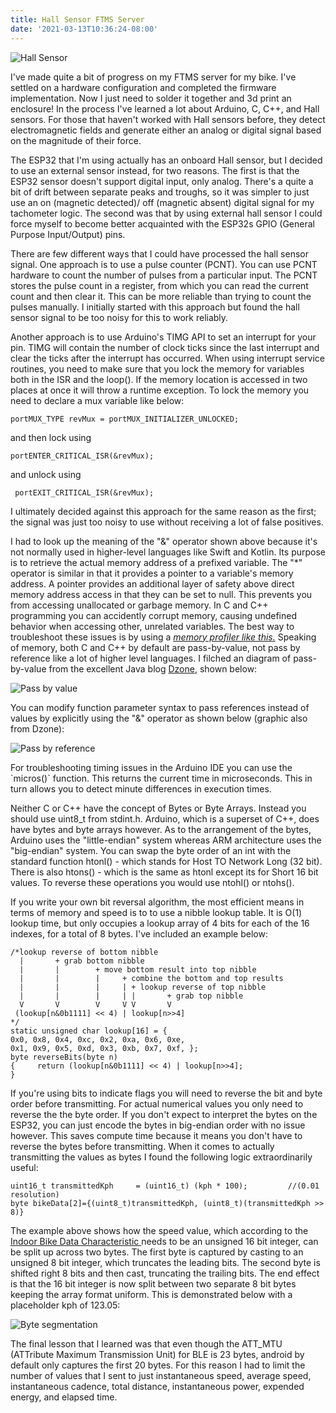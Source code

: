```yaml
---
title: Hall Sensor FTMS Server
date: '2021-03-13T10:36:24-08:00'
---
```

![Hall Sensor](/img/blog/hall.gif)

I've made quite a bit of progress on my FTMS server for my bike.  I've settled on a hardware configuration and completed the firmware implementation.  Now I just need to solder it together and 3d print an enclosure!  In the process I've learned a lot about Arduino, C, C++, and Hall sensors.  For those that haven't worked with Hall sensors before, they detect electromagnetic fields and generate either an analog or digital signal based on the magnitude of their force.

The ESP32 that I'm using actually has an onboard Hall sensor, but I decided to use an external sensor instead, for two reasons.  The first is that the ESP32 sensor doesn't support digital input, only analog.  There's a quite a bit of drift between separate peaks and troughs, so it was simpler to just use an on (magnetic detected)/ off (magnetic absent) digital signal for my tachometer logic.  The second was that by using external hall sensor I could force myself to become better acquainted with the ESP32s GPIO (General Purpose Input/Output) pins.

There are few different ways that I could have processed the hall sensor signal.  One approach is to use a pulse counter (PCNT).  You can use PCNT hardware to count the number of pulses from a particular input.  The PCNT stores the pulse count in a register, from which you can read the current count and then clear it. This can be more reliable than trying to count the pulses manually.  I initially started with this approach but found the hall sensor signal to be too noisy for this to work reliably.  

Another approach is to use Arduino's TIMG API to set an interrupt for your pin.  TIMG will contain the number of clock ticks since the last interrupt and clear the ticks after the interrupt has occurred. When using interrupt service routines, you need to make sure that you lock the memory for variables both in the ISR and the loop().  If the memory location is accessed in two places at once it will throw a runtime exception.  To lock the memory you need to declare a mux variable like below:

```
portMUX_TYPE revMux = portMUX_INITIALIZER_UNLOCKED;
```

and then lock using

```
portENTER_CRITICAL_ISR(&revMux);
```

 and unlock using

```
 portEXIT_CRITICAL_ISR(&revMux);
```

I ultimately decided against this approach for the same reason as the first; the signal was just too noisy to use without receiving a lot of false positives. 

I had to look up the meaning of the "\&" operator shown above because it's not normally used in higher-level languages like Swift and Kotlin.  Its purpose is to retrieve the actual memory address of a prefixed variable. The "\*" operator is similar in that it provides a pointer to a variable's memory address.  A pointer provides an additional layer of safety above direct memory address access in that they can be set to null.  This prevents you from accessing unallocated or garbage memory. In C and C++ programming you can accidently corrupt memory, causing undefined behavior when accessing other, unrelated variables.  The best way to troubleshoot these issues is by using a _[memory profiler like this.](http://www.secretlabs.de/projects/memprof/)_  Speaking of memory, both C and C++ by default are pass-by-value, not pass by reference like a lot of higher level languages.  I filched an diagram of pass-by-value from the excellent Java blog [Dzone](https://dzone.com/articles/pass-by-value-vs-reference-in-java), shown below:

![Pass by value](/img/blog/pass-by-value.png)

You can modify function parameter syntax to pass references instead of values by explicitly using the "\&" operator as shown below (graphic also from Dzone):

![Pass by reference](/img/blog/pass-by-reference.png)

For troubleshooting timing issues in the  Arduino IDE you can use the \`micros()\` function.  This returns the current time in microseconds.  This in turn allows you to detect minute differences in execution times.

Neither C or C++ have the concept of Bytes or Byte Arrays.  Instead you should use uint8_t from stdint.h.  Arduino, which is a superset of C++, does have bytes and byte arrays however.  As to the arrangement of the bytes, Arduino uses the "little-endian" system whereas ARM architecture uses the "big-endian" system. You can swap the byte order of an int with the standard function htonl() - which stands for Host TO Network Long (32 bit). There is also htons() - which is the same as htonl except its for Short 16 bit values.  To reverse these operations you would use ntohl() or ntohs().

If you write your own bit reversal algorithm, the most efficient means in terms of memory and speed is to to use a nibble lookup table.  It is O(1) lookup time, but only occupies a lookup array of 4 bits for each of the 16 indexes, for a total of 8 bytes.  I've included an example below:

```
/*lookup reverse of bottom nibble
  |       + grab bottom nibble
  |       |        + move bottom result into top nibble
  |       |        |     + combine the bottom and top results 
  |       |        |     | + lookup reverse of top nibble
  |       |        |     | |       + grab top nibble
  V       V        V     V V       V
 (lookup[n&0b1111] << 4) | lookup[n>>4]
*/
static unsigned char lookup[16] = {
0x0, 0x8, 0x4, 0xc, 0x2, 0xa, 0x6, 0xe,
0x1, 0x9, 0x5, 0xd, 0x3, 0xb, 0x7, 0xf, };
byte reverseBits(byte n) 
{     return (lookup[n&0b1111] << 4) | lookup[n>>4];
}
```

If you're using bits to indicate flags you will need to reverse the bit and byte order before transmitting. For actual numerical values you only need to reverse the the byte order.  If you don't expect to interpret the bytes on the ESP32, you can just encode the bytes in big-endian order with no issue however.  This saves compute time because it means you don't have to reverse the bytes before transmitting.  When it comes to actually transmitting the values as bytes I found the following logic extraordinarily useful:

```
uint16_t transmittedKph     = (uint16_t) (kph * 100);         //(0.01 resolution)
byte bikeData[2]={(uint8_t)transmittedKph, (uint8_t)(transmittedKph >> 8)}
```

The example above shows how the speed value, which according to the [Indoor Bike Data Characteristic ](https://www.bluetooth.com/wp-content/uploads/Sitecore-Media-Library/Gatt/Xml/Characteristics/org.bluetooth.characteristic.indoor_bike_data.xml) needs to be an unsigned 16 bit integer, can be split up across two bytes.  The first byte is captured by casting to an unsigned 8 bit integer, which truncates the leading bits.  The second byte is shifted right 8 bits and then cast, truncating the trailing bits.  The end effect is that the 16 bit integer is now split between two separate 8 bit bytes keeping the array format uniform.  This is demonstrated below with a placeholder kph of 123.05:

![Byte segmentation](/img/blog/byteSegmentation.png)

The final lesson that I learned was that even though the ATT_MTU (ATTribute Maximum Transmission Unit) for BLE is 23 bytes, android by default only captures the first 20 bytes.  For this reason I had to limit the number of values that I sent to just instantaneous speed, average speed, instantaneous cadence,  total distance, instantaneous power, expended energy, and elapsed time.
